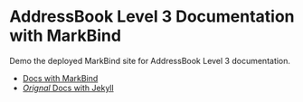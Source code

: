 # AddressBook Level 3 Documentation with MarkBind
Demo the deployed MarkBind site for AddressBook Level 3 documentation.

- [Docs with MarkBind](https://se-edu.github.io/addressbook-level3-markbind/)
- [_Orignal_ Docs with Jekyll](https://se-edu.github.io/addressbook-level3/)